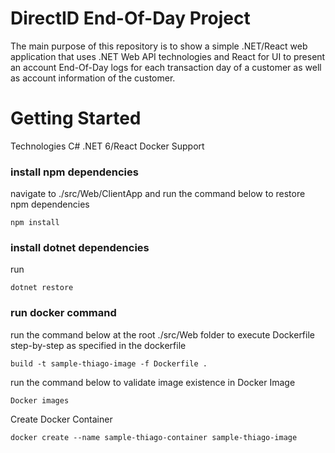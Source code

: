 # DirectID End-Of-Day Project
The main purpose of this repository is to show a simple .NET/React web application that uses .NET Web API technologies and React for UI to present an account End-Of-Day logs for each transaction day of a customer as well as account information of the customer.

# Getting Started


Technologies
C# .NET 6/React
Docker Support


### install npm dependencies
navigate to ./src/Web/ClientApp and run the command below to restore npm dependencies 
```
npm install
```
### install dotnet dependencies 

run  
```
dotnet restore
```


### run docker command 

run the command below at the root ./src/Web folder to execute Dockerfile step-by-step as specified in the dockerfile
```
build -t sample-thiago-image -f Dockerfile .
```
run the command below to validate image existence in Docker Image
```
Docker images
```

Create Docker Container
```
docker create --name sample-thiago-container sample-thiago-image
```

